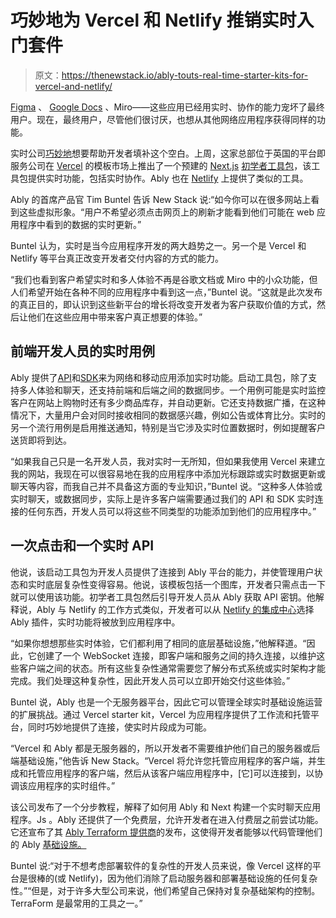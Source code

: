 # 巧妙地为 Vercel 和 Netlify 推销实时入门套件

> 原文：<https://thenewstack.io/ably-touts-real-time-starter-kits-for-vercel-and-netlify/>

[Figma](https://thenewstack.io/figma-targets-developers-while-it-waits-for-adobe-deal-news/) 、 [Google Docs](https://thenewstack.io/google-docs-switches-to-canvas-rendering-sidelining-the-dom/) 、Miro——这些应用已经用实时、协作的能力宠坏了最终用户。现在，最终用户，尽管他们很讨厌，也想从其他网络应用程序获得同样的功能。

实时公司[巧妙地](https://ably.com/)想要帮助开发者填补这个空白。上周，这家总部位于英国的平台即服务公司在 [Vercel](https://thenewstack.io/vercel-offers-new-figma-like-comments-for-web-developers/) 的模板市场上推出了一个预建的 [Next.js](https://thenewstack.io/vercel-delivers-next-js-12-the-sdk-for-the-web/) [初学者工具包](https://vercel.com/templates/next.js/ably-nextjs-starter-kit)，该工具包提供实时功能，包括实时协作。Ably 也在 [Netlify](https://thenewstack.io/netlify-acquires-gatsby-its-struggling-jamstack-competitor/) 上提供了类似的工具。

Ably 的首席产品官 Tim Buntel 告诉 New Stack 说:“如今你可以在很多网站上看到这些虚拟形象。“用户不希望必须点击网页上的刷新才能看到他们可能在 web 应用程序中看到的数据的实时更新。”

Buntel 认为，实时是当今应用程序开发的两大趋势之一。另一个是 Vercel 和 Netlify 等平台真正改变开发者交付内容的方式的能力。

“我们也看到客户希望实时和多人体验不再是谷歌文档或 Miro 中的小众功能，但人们希望开始在各种不同的应用程序中看到这一点，”Buntel 说。“这就是此次发布的真正目的，即认识到这些新平台的增长将改变开发者为客户获取价值的方式，然后让他们在这些应用中带来客户真正想要的体验。”

## 前端开发人员的实时用例

Ably 提供了[API](https://thenewstack.io/key-concepts/apis/)和[SDK](https://thenewstack.io/paypal-enhances-javascript-sdk-with-typescript-type-definitions/)来为网络和移动应用添加实时功能。启动工具包，除了支持多人体验和聊天，还支持前端和后端之间的数据同步。一个用例可能是实时监控客户在网站上购物时还有多少商品库存，并自动更新。它还支持数据广播，在这种情况下，大量用户会对同时接收相同的数据感兴趣，例如公告或体育比分。实时的另一个流行用例是启用推送通知，特别是当它涉及实时位置数据时，例如提醒客户送货即将到达。

“如果我自己只是一名开发人员，我对实时一无所知，但如果我使用 Vercel 来建立我的网站，我现在可以很容易地在我的应用程序中添加光标跟踪或实时数据更新或聊天等内容，而我自己并不具备这方面的专业知识，”Buntel 说。“这种多人体验或实时聊天，或数据同步，实际上是许多客户端需要通过我们的 API 和 SDK 实时连接的任何东西，开发人员可以将这些不同类型的功能添加到他们的应用程序中。”

## 一次点击和一个实时 API

他说，该启动工具包为开发人员提供了连接到 Ably 平台的能力，并使管理用户状态和实时底层复杂性变得容易。他说，该模板包括一个图库，开发者只需点击一下就可以使用该功能。初学者工具包然后引导开发人员从 Ably 获取 API 密钥。他解释说，Ably 与 Netlify 的工作方式类似，开发者可以从 [Netlify 的集成中心](https://www.netlify.com/integrations/)选择 Ably 插件，实时功能将被放到应用程序中。

“如果你想想那些实时体验，它们都利用了相同的底层基础设施，”他解释道。“因此，它创建了一个 WebSocket 连接，即客户端和服务之间的持久连接，以维护这些客户端之间的状态。所有这些复杂性通常需要您了解分布式系统或实时架构才能完成。我们处理这种复杂性，因此开发人员可以立即开始交付这些体验。”

Buntel 说，Ably 也是一个无服务器平台，因此它可以管理全球实时基础设施运营的扩展挑战。通过 Vercel starter kit，Vercel 为应用程序提供了工作流和托管平台，同时巧妙地提供了连接，使实时片段成为可能。

“Vercel 和 Ably 都是无服务器的，所以开发者不需要维护他们自己的服务器或后端基础设施，”他告诉 New Stack。“Vercel 将允许您托管应用程序的客户端，并生成和托管应用程序的客户端，然后从该客户端应用程序中，[它]可以连接到，以协调该应用程序的实时组件。”

该公司发布了一个分步教程，解释了如何用 Ably 和 Next 构建一个实时聊天应用程序。Js 。Ably 还提供了一个免费层，允许开发者在进入付费层之前尝试功能。它还宣布了其 [Ably Terraform 提供商](https://registry.terraform.io/providers/ably/ably/latest/docs)的发布，这使得开发者能够以代码管理他们的 Ably [基础设施。](https://thenewstack.io/infrastructure-as-code-is-a-movement-ready-to-boom/)

Buntel 说:“对于不想考虑部署软件的复杂性的开发人员来说，像 Vercel 这样的平台是很棒的(或 Netlify)，因为他们消除了启动服务器和部署基础设施的任何复杂性。”“但是，对于许多大型公司来说，他们希望自己保持对复杂基础架构的控制。TerraForm 是最常用的工具之一。”

<svg xmlns:xlink="http://www.w3.org/1999/xlink" viewBox="0 0 68 31" version="1.1"><title>Group</title> <desc>Created with Sketch.</desc></svg>